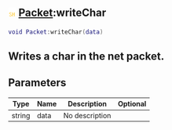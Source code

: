 ## ![shared](.gitbook/assets/shared.png) [Packet](./home/Packet):writeChar

```lua
void Packet:writeChar(data)
```

Writes a char in the net packet.
------
## Parameters

| Type   | Name | Description | Optional |
| ------ | ---- | ----------- | -------: |
| string | data | No description |  |

